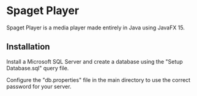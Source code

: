# Spaget Player

Spaget Player is a media player made entirely in Java using JavaFX 15.

## Installation

Install a Microsoft SQL Server and create a database using the "Setup Database.sql" query file.

Configure the "db.properties" file in the main directory to use the correct password for your server.
